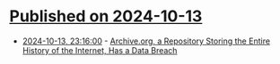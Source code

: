 # [Published on 2024-10-13](index.md)

* [2024-10-13, 23:16:00](https://soylentnews.org/article.pl?sid=24/10/12/2358230&from=rss) - [Archive.org, a Repository Storing the Entire History of the Internet, Has a Data Breach](https://soylentnews.org/article.pl?sid=24/10/12/2358230&from=rss)
